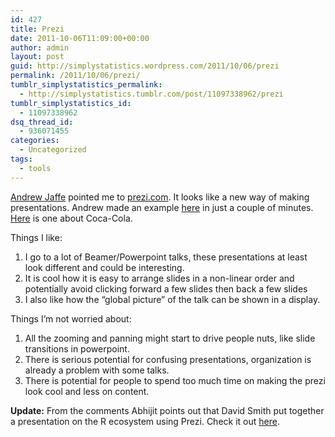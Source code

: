 ```yaml
---
id: 427
title: Prezi
date: 2011-10-06T11:09:00+00:00
author: admin
layout: post
guid: http://simplystatistics.wordpress.com/2011/10/06/prezi
permalink: /2011/10/06/prezi/
tumblr_simplystatistics_permalink:
  - http://simplystatistics.tumblr.com/post/11097338962/prezi
tumblr_simplystatistics_id:
  - 11097338962
dsq_thread_id:
  - 936071455
categories:
  - Uncategorized
tags:
  - tools
---
```

<a href="http://www.biostat.jhsph.edu/~ajaffe/" target="_blank">Andrew Jaffe</a> pointed me to <a href="http://prezi.com/" target="_blank">prezi.com</a>. It looks like a new way of making presentations. Andrew made an example <a href="http://prezi.com/ft-_thkdllaf/dna-methylation/?auth_key=d9ae396295709050aa1bcb5f40b1665483f9c414" target="_blank">here</a> in just a couple of minutes. <a href="http://prezi.com/ftv9hvziwqi2/coca-cola-company/" target="_blank">Here</a> is one about Coca-Cola.

Things I like: 

  1. I go to a lot of Beamer/Powerpoint talks, these presentations at least look different and could be interesting. 
  2. It is cool how it is easy to arrange slides in a non-linear order and potentially avoid clicking forward a few slides then back a few slides
  3. I also like how the &#8220;global picture&#8221; of the talk can be shown in a display. 

Things I&#8217;m not worried about:

  1. All the zooming and panning might start to drive people nuts, like slide transitions in powerpoint. 
  2. There is serious potential for confusing presentations, organization is already a problem with some talks. 
  3. There is potential for people to spend too much time on making the prezi look cool and less on content. 

**Update:** From the comments <span>Abhijit points out that David Smith put together a presentation on the R ecosystem using Prezi. Check it out <a href="http://prezi.com/s1qrgfm9ko4i/the-r-ecosystem/" target="_blank">here</a>.</span>